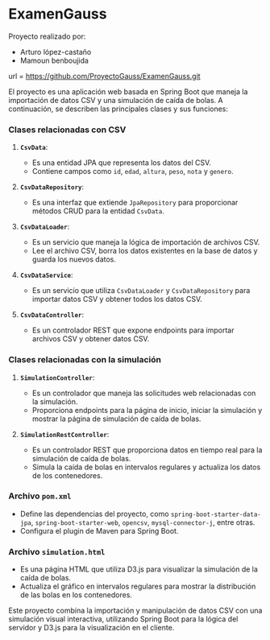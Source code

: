 # ExamenGauss

Proyecto realizado por: 
- Arturo lópez-castaño
- Mamoun benboujida


url = https://github.com/ProyectoGauss/ExamenGauss.git

El proyecto es una aplicación web basada en Spring Boot que maneja la importación de datos CSV y una simulación de caída de bolas. A continuación, se describen las principales clases y sus funciones:

### Clases relacionadas con CSV

1. **`CsvData`**:
    - Es una entidad JPA que representa los datos del CSV.
    - Contiene campos como `id`, `edad`, `altura`, `peso`, `nota` y `genero`.

2. **`CsvDataRepository`**:
    - Es una interfaz que extiende `JpaRepository` para proporcionar métodos CRUD para la entidad `CsvData`.

3. **`CsvDataLoader`**:
    - Es un servicio que maneja la lógica de importación de archivos CSV.
    - Lee el archivo CSV, borra los datos existentes en la base de datos y guarda los nuevos datos.

4. **`CsvDataService`**:
    - Es un servicio que utiliza `CsvDataLoader` y `CsvDataRepository` para importar datos CSV y obtener todos los datos CSV.

5. **`CsvDataController`**:
    - Es un controlador REST que expone endpoints para importar archivos CSV y obtener datos CSV.

### Clases relacionadas con la simulación

1. **`SimulationController`**:
    - Es un controlador que maneja las solicitudes web relacionadas con la simulación.
    - Proporciona endpoints para la página de inicio, iniciar la simulación y mostrar la página de simulación de caída de bolas.

2. **`SimulationRestController`**:
    - Es un controlador REST que proporciona datos en tiempo real para la simulación de caída de bolas.
    - Simula la caída de bolas en intervalos regulares y actualiza los datos de los contenedores.

### Archivo `pom.xml`

- Define las dependencias del proyecto, como `spring-boot-starter-data-jpa`, `spring-boot-starter-web`, `opencsv`, `mysql-connector-j`, entre otras.
- Configura el plugin de Maven para Spring Boot.

### Archivo `simulation.html`

- Es una página HTML que utiliza D3.js para visualizar la simulación de la caída de bolas.
- Actualiza el gráfico en intervalos regulares para mostrar la distribución de las bolas en los contenedores.

Este proyecto combina la importación y manipulación de datos CSV con una simulación visual interactiva, utilizando Spring Boot para la lógica del servidor y D3.js para la visualización en el cliente.


